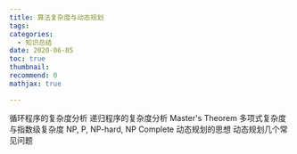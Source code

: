 ```yaml
---
title: 算法复杂度与动态规划
tags:
categories:
  - 知识总结
date: 2020-06-05
toc: true
thumbnail: 
recommend: 0
mathjax: true

---
```


循环程序的复杂度分析
递归程序的复杂度分析
Master's Theorem
多项式复杂度与指数级复杂度
NP, P, NP-hard, NP Complete
动态规划的思想
动态规划几个常见问题